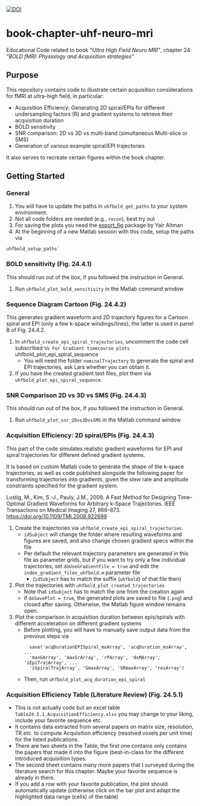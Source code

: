 [![DOI](https://zenodo.org/badge/DOI/10.5281/zenodo.6359855.svg)](https://doi.org/10.5281/zenodo.6359855)


# book-chapter-uhf-neuro-mri
Educational Code related to book *"Ultra High Field Neuro MRI"*, chapter 24: _"BOLD fMRI: Physiology and Acquisition strategies"_

## Purpose

This repository contains code to illustrate certain acquisition considerations for fMRI at ultra-high field, in particular:

- Acquisition Efficiency: Generating 2D spiral/EPIs for different undersampling factors (R) and gradient systems to retrieve their acquisition duration
- BOLD sensitivity
- SNR comparison: 2D vs 3D vs multi-band (simultaneous Multi-slice or SMS)
- Generation of various example spiral/EPI trajectories

It also serves to recreate certain figures within the book chapter.

## Getting Started

### General
1. You will have to update the paths in `uhfbold_get_paths` to your system environment. 
2. Not all code folders are needed (e.g., `recon`), best try out 
3. For saving the plots you need the [export_fig](https://github.com/altmany/export_fig) package by Yair Altman 
4. At the beginning of a new Matlab session with this code, setup the paths via
```
uhfbold_setup_paths`   
```

### BOLD sensitivity (Fig. 24.4.1)
This should run out of the box, if you followed the instruction in General.

1. Run `uhfbold_plot_bold_sensitivity` in the Matlab command window

### Sequence Diagram Cartoon (Fig. 24.4.2)
This generates gradient waveform and 2D trajectory figures for a Cartoon spiral and EPI (only a few k-space windings/lines), the latter is used in panel B of Fig. 24.4.2.

1. In `uhfbold_create_epi_spiral_trajectories`, uncomment the code cell subscribed `%% For Gradient timecourse plots`
uhfbold_plot_epi_spiral_sequence
    - You will need the folder `nominalTrajectory` to generate the spiral and EPI trajectories, ask Lars whether you can obtain it.
2. If you have the created gradient text files, plot them via `uhfbold_plot_epi_spiral_sequence`.


### SNR Comparison 2D vs 3D vs SMS (Fig. 24.4.3)
This should run out of the box, if you followed the instruction in General.

1. Run `uhfbold_plot_snr_2Dvs3DvsSMS` in the Matlab command window

### Acquisition Efficiency: 2D spiral/EPIs (Fig. 24.4.3)
This part of the code simulates realistic gradient waveforms for EPI and spiral trajectories
for different defined gradient systems.

It is based on custom Matlab code to generate the shape of the k-space trajectories, as well as
code published alongside the following paper for transforming trajectories into gradients, given the slew rate and amplitude 
constraints specified for the gradient system.

Lustig, M., Kim, S.-J., Pauly, J.M., 2008. 
A Fast Method for Designing Time-Optimal Gradient Waveforms for Arbitrary 
k-Space Trajectories. 
IEEE Transactions on Medical Imaging 27, 866–873. 
https://doi.org/10.1109/TMI.2008.922699


1. Create the trajectories via `uhfbold_create_epi_spiral_trajectories`. 
    - `idSubject` will change the folder where resulting waveforms and figures are saved, 
      and also change chosen gradient specs within the file
    - Per default the relevant trajectory parameters are generated in this file as parameter grids, 
      but if you want to try only a few individual trajectories, set
      `doUseGradientFile = true` and edit the `index_gradient_files_uhfbold.m` parameter file 
        - (`idSubject` has to match the suffix (`uhfbold`) of that file then)
2. Plot the trajectories with `uhfbold_plot_created_trajectories`
    - Note that `idSubject` has to match the one from the creation again
    - if `doSavePlot = true`, the generated plots are saved to file (`.png`) and closed after saving.
      Otherwise, the Matlab figure window remains open.
3. Plot the comparison in acquisition duration between epis/spirals with different acceleration on different gradient systems
    - Before plotting, you will have to manually save output data from the previous steps via
      ```
        save('acqDurationEPISpiral_msArray', 'acqDuration_msArray', ...
        'maxGArray', 'maxSrArray', 'rPArray', 'dxMArray', 'iEpiTrajArray', ...
        'iSpiralTrajArray', 'GmaxArray', 'SRmaxArray', 'resArray')
      ```
    - Then, run `uhfbold_plot_acq_duration_epi_spiral`


### Acquisition Efficiency Table (Literature Review) (Fig. 24.5.1)
- This is not actually code but an excel table `Table24.5.1_AcquisitionEfficiency.xlsx` you may change to your liking, include your favorite sequence etc.
- It contains data extracted from several papers on matrix size, resolution, TR etc. to compute Acquisition efficiency (resolved voxels per unit time) for the listed publications.
- There are two sheets in the Table, the first one contains only contains the papers that made it into the figure (best-in-class for the different introduced acquisition types.
- The second sheet contains many more papers that I surveyed during the literature search for this chapter. Maybe your favorite sequence is already in there.
- If you add a row with your favorite publication, the plot should automatically update (otherwise click on the bar plot and adapt the highlighted data range (cells) of the table)
